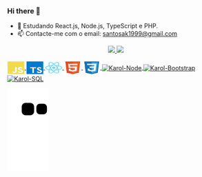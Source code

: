 ### Hi there 👋

- 🌱 Estudando React.js, Node.js, TypeScript e PHP.
- 📫 Contacte-me com o email: santosak1999@gmail.com

<div align="center">
  <a href="https://github.com/kasvrol">
  <img height="180em" src="https://github-readme-stats.vercel.app/api?username=kasvrol&show_icons=true&theme=dark&include_all_commits=true&count_private=true"/>
  <img height="180em" src="https://github-readme-stats.vercel.app/api/top-langs/?username=kasvrol&layout=compact&langs_count=7&theme=dark"/>
</div>
<div style="display: inline_block"><br>
  <img align="center" alt="Karol-Js" height="30" width="40" src="https://raw.githubusercontent.com/devicons/devicon/master/icons/javascript/javascript-plain.svg">
  <img align="center" alt="Karol-Ts" height="30" width="40" src="https://raw.githubusercontent.com/devicons/devicon/master/icons/typescript/typescript-plain.svg">
  <img align="center" alt="Karol-React" height="30" width="40" src="https://raw.githubusercontent.com/devicons/devicon/master/icons/react/react-original.svg">
  <img align="center" alt="Karol-HTML" height="30" width="40" src="https://raw.githubusercontent.com/devicons/devicon/master/icons/html5/html5-original.svg">
  <img align="center" alt="Karol-CSS" height="30" width="40" src="https://raw.githubusercontent.com/devicons/devicon/master/icons/css3/css3-original.svg">
  <img align="center" alt="Karol-Node" height="30" width="40" src="https://cdn.jsdelivr.net/gh/devicons/devicon/icons/nodejs/nodejs-original.svg">
  <img align="center" alt="Karol-Bootstrap" height="30" width="40" src="https://cdn.jsdelivr.net/gh/devicons/devicon/icons/bootstrap/bootstrap-original.svg">
  <img align="center" alt="Karol-SQL" height="30" width="40" src="https://cdn.jsdelivr.net/gh/devicons/devicon/icons/mysql/mysql-original.svg">
</div>
  
![Snake animation](https://github.com/kasvrol/kasvrol/blob/output/github-contribution-grid-snake.svg)
